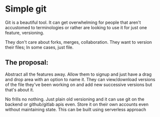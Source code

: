 # Simple git

Git is a beautiful tool. It can get overwhelming for people that aren't accustomed to terminologies or rather are looking to use it for just one feature, versioning.

They don't care about forks, merges, collaboration. They want to version their files; In some cases, just file. 

## The proposal:
Abstract all the features away. Allow them to signup and just have a drag and drop area with an option to name it.
They can view/download versions of the file they've been working on and add new successive versions but that's about it. 

No frills no nothing. Just plain old versioning and it can use git on the backend or github/gitlab apis even. Store it on their own accounts even without maintaining state. This can be built using serverless approach
